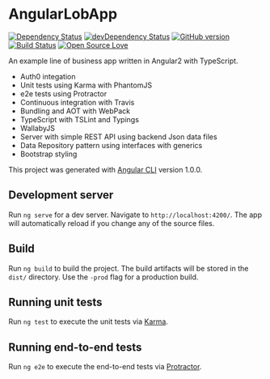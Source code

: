 # AngularLobApp

[![Dependency Status](https://david-dm.org/stevenh77/angular-lob-app.svg)](https://david-dm.org/stevenh77/angular-lob-app)
[![devDependency Status](https://david-dm.org/stevenh77/angular-lob-app/dev-status.svg)](https://david-dm.org/stevenh77/angular-lob-app#info=devDependencies)
[![GitHub version](https://badge.fury.io/gh/stevenh77%2Fangular-lob-app.svg)](https://badge.fury.io/gh/stevenh77%2Fangular-lob-app)
[![Build Status](https://travis-ci.org/stevenh77/angular-lob-app.svg?branch=master)](https://travis-ci.org/stevenh77/angular-lob-app)
[![Open Source Love](https://badges.frapsoft.com/os/mit/mit.svg?v=102)](https://github.com/ellerbrock/open-source-badge/)

An example line of business app written in Angular2 with TypeScript.

* Auth0 integation
* Unit tests using Karma with PhantomJS
* e2e tests using Protractor
* Continuous integration with Travis
* Bundling and AOT with WebPack
* TypeScript with TSLint and Typings
* WallabyJS
* Server with simple REST API using backend Json data files
* Data Repository pattern using interfaces with generics 
* Bootstrap styling

This project was generated with [Angular CLI](https://github.com/angular/angular-cli) version 1.0.0.

## Development server

Run `ng serve` for a dev server. Navigate to `http://localhost:4200/`. The app will automatically reload if you change any of the source files.

## Build

Run `ng build` to build the project. The build artifacts will be stored in the `dist/` directory. Use the `-prod` flag for a production build.

## Running unit tests

Run `ng test` to execute the unit tests via [Karma](https://karma-runner.github.io).

## Running end-to-end tests

Run `ng e2e` to execute the end-to-end tests via [Protractor](http://www.protractortest.org/).